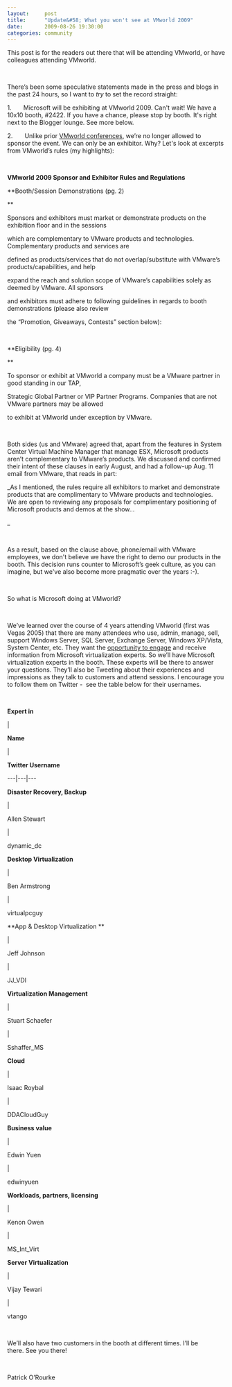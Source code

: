 ```yaml
---
layout:     post
title:      "Update&#58; What you won't see at VMworld 2009"
date:       2009-08-26 19:30:00
categories: community
---
```

This post is for the readers out there that will be attending VMworld, or have colleagues attending VMworld. 

 

There’s been some speculative statements made in the press and blogs in the past 24 hours, so I want to _try_ to set the record straight:

1.       Microsoft will be exhibiting at VMworld 2009. Can't wait! We have a 10x10 booth, #2422. If you have a chance, please stop by booth. It's right next to the Blogger lounge. See more below. 

2.       Unlike prior [VMworld conferences](http://blogs.technet.com/windowsserver/archive/2007/09/13/VMworld-2007_3A00_-MS-booth-noise.aspx "VMworld 2007 blog"), we’re no longer allowed to sponsor the event. We can only be an exhibitor. Why? Let's look at excerpts from VMworld’s rules (my highlights):

 

 **VMworld 2009 Sponsor and Exhibitor Rules and Regulations**

 **Booth/Session Demonstrations (pg. 2)

**

Sponsors and exhibitors must market or demonstrate products on the exhibition floor and in the sessions

which are complementary to VMware products and technologies. Complementary products and services are

defined as products/services that do not overlap/substitute with VMware’s products/capabilities, and help

expand the reach and solution scope of VMware’s capabilities solely as deemed by VMware. All sponsors

and exhibitors must adhere to following guidelines in regards to booth demonstrations (please also review

the “Promotion, Giveaways, Contests” section below):

 

 **Eligibility (pg. 4)

**

To sponsor or exhibit at VMworld a company must be a VMware partner in good standing in our TAP,

Strategic Global Partner or VIP Partner Programs. Companies that are not VMware partners may be allowed

to exhibit at VMworld under exception by VMware.

 

Both sides (us and VMware) agreed that, apart from the features in System Center Virtual Machine Manager that manage ESX, Microsoft products aren’t complementary to VMware’s products. We discussed and confirmed their intent of these clauses in early August, and had a follow-up Aug. 11 email from VMware, that reads in part:

 _As I mentioned, the rules require all exhibitors to market and demonstrate products that are complimentary to VMware products and technologies.   We are open to reviewing any proposals for complimentary positioning of Microsoft products and demos at the show…

_

 

As a result, based on the clause above, phone/email with VMware employees, we don't believe we have the right to demo our products in the booth. This decision runs counter to Microsoft’s geek culture, as you can imagine, but we've also become more pragmatic over the years :-). 

 

So what is Microsoft doing at VMworld? 

 

We’ve learned over the course of 4 years attending VMworld (first was Vegas 2005) that there are many attendees who use, admin, manage, sell, support Windows Server, SQL Server, Exchange Server, Windows XP/Vista, System Center, etc. They want the [opportunity to engage](http://blogs.technet.com/windowsserver/archive/2006/11/07/LA-Traffic-_2D00_-1_2C00_500-Shirts-in-150-minutes.aspx "VMworld 2006") and receive information from Microsoft virtualization experts. So we’ll have Microsoft virtualization experts in the booth. These experts will be there to answer your questions. They’ll also be Tweeting about their experiences and impressions as they talk to customers and attend sessions. I encourage you to follow them on Twitter -  see the table below for their usernames. 

 

**Expert in**

| 

**Name**

| 

**Twitter Username**  
  
---|---|---  
  
**Disaster Recovery, Backup**

| 

Allen Stewart 

| 

dynamic_dc   
  
**Desktop Virtualization**

| 

Ben Armstrong 

| 

virtualpcguy   
  
**App & Desktop Virtualization **

| 

Jeff Johnson 

| 

JJ_VDI   
  
**Virtualization Management**

| 

Stuart Schaefer 

| 

Sshaffer_MS   
  
**Cloud**

| 

Isaac Roybal 

| 

DDACloudGuy   
  
**Business value**

| 

Edwin Yuen 

| 

edwinyuen   
  
**Workloads, partners, licensing**

| 

Kenon Owen 

| 

MS_Int_Virt   
  
**Server Virtualization**

| 

Vijay Tewari 

| 

vtango   
  
 

We’ll also have two customers in the booth at different times. I’ll be there. See you there!

 

Patrick O’Rourke
